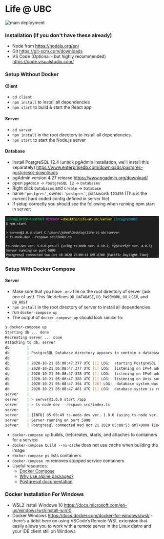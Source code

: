 # Life @ UBC

![main deployment](https://github.com/ubclaunchpad/life-at-ubc/workflows/main_CI/badge.svg)

### Installation (if you don't have these already)
- Node from https://nodejs.org/en/
- Git https://git-scm.com/downloads
- VS Code (Optional - but highly recommended) https://code.visualstudio.com/

### Setup Without Docker
#### Client
- `cd client`
- `npm install` to install all dependencies 
- `npm start` to build & start the React app

#### Server
- `cd server`
- `npm install` in the root directory to install all dependencies
- `npm start` to start the Node.js server

#### Database
- Install PostgreSQL 12.4 (untick pgAdmin installation, we'll install this separately) https://www.enterprisedb.com/downloads/postgres-postgresql-downloads
- pgAdmin version 4.27 release https://www.pgadmin.org/download/
- open `pgAdmin` -> `PostgreSQL 12` -> `Databases`
- Right click `Databases` and `Create` -> `Database`
- name:`'postgres'`, owner: `'postgres'`, password: `123456` (This is the current hard coded config defined in server file)
- If setup correctly you should see the following when running npm start in server:

![Alt text](./pgconnected.png)

### Setup With Docker Compose

#### Server
- Make sure that you have `.env` file on the root directory of server (ask one of us!). This file defines `DB_DATABASE`, `DB_PASSWORD`, `DB_USER`, and `DB_HOST`
- `npm install` in the root directory of server to install all dependencies
- run `docker-compose up`
- The output of `docker-compose up` should look similar to:
```bash
$ docker-compose up
Starting db ... done
Recreating server ... done
Attaching to db, server
db        |
db        | PostgreSQL Database directory appears to contain a database; Skipping initialization
db        |
db        | 2020-10-21 05:08:47.377 UTC [1] LOG:  starting PostgreSQL 13.0 on x86_64-pc-linux-musl, compiled by gcc (Alpine 9.3.0) 9.3.0, 64-bit
db        | 2020-10-21 05:08:47.377 UTC [1] LOG:  listening on IPv4 address "0.0.0.0", port 5432
db        | 2020-10-21 05:08:47.378 UTC [1] LOG:  listening on IPv6 address "::", port 5432
db        | 2020-10-21 05:08:47.388 UTC [1] LOG:  listening on Unix socket "/var/run/postgresql/.s.PGSQL.5432"
db        | 2020-10-21 05:08:47.394 UTC [20] LOG:  database system was shut down at 2020-10-21 05:02:17 UTC
db        | 2020-10-21 05:08:47.401 UTC [1] LOG:  database system is ready to accept connections
server    |
server    | > server@1.0.0 start /app
server    | > ts-node-dev --respawn src/index.ts
server    |
server    | [INFO] 05:08:49 ts-node-dev ver. 1.0.0 (using ts-node ver. 8.10.2, typescript ver. 4.0.3)
server    | Server running on port 5000
server    | Postgresql connected Wed Oct 21 2020 05:08:53 GMT+0000 (Coordinated Universal Time)
```
- `docker-compose up` builds, (re)creates, starts, and attaches to containers for a service
- `docker-compose build --no-cache` does not use cache when building the image
- `docker-compose ps` lists containers
- `docker-compose rm` removes stopped service containers
- Useful resources:
    - [Docker Compose](https://docs.docker.com/compose/)
    - [Why use alpine packages?](https://nickjanetakis.com/blog/the-3-biggest-wins-when-using-alpine-as-a-base-docker-image)
    - [Postgresql documentation](https://www.notion.so/Docker-Compose-07fabb20ed224a37b9eeb83dd18dfabc#f22154ebf6e245ca88ce650d706785b5)

### Docker Installation For Windows
- WSL2 install Windows 10 https://docs.microsoft.com/en-us/windows/wsl/install-win10
- Docker Windows https://docs.docker.com/docker-for-windows/wsl/ - there’s a tidbit here on using VSCode’s Remote-WSL extension that easily allows you to work with a remote server in the Linux distro and your IDE client still on Windows

